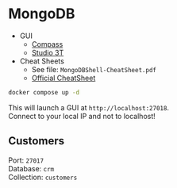 MongoDB
=======

- GUI
  - [Compass](https://www.mongodb.com/try/download/compass)
  - [Studio 3T](https://studio3t.com/download/)
- Cheat Sheets
  - See file: `MongoDBShell-CheatSheet.pdf`
  - [Official CheatSheet](https://www.mongodb.com/developer/products/mongodb/cheat-sheet/)


```sh
docker compose up -d
```

This will launch a GUI at `http://localhost:27018`.  
Connect to your local IP and not to localhost!


Customers
---------

Port: `27017`  
Database: `crm`  
Collection: `customers`  

